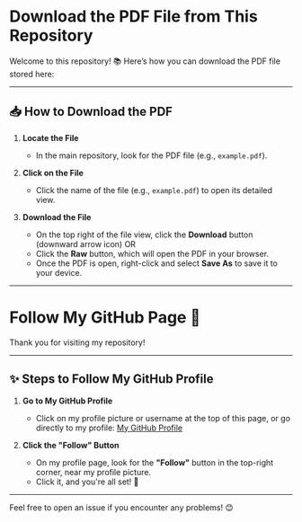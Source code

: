 # Download the PDF File from This Repository

Welcome to this repository! 📚 Here’s how you can download the PDF file stored here:

---

## 📥 How to Download the PDF

1. **Locate the File**  
   - In the main repository, look for the PDF file (e.g., `example.pdf`).

2. **Click on the File**  
   - Click the name of the file (e.g., `example.pdf`) to open its detailed view.

3. **Download the File**  
   - On the top right of the file view, click the **Download** button (downward arrow icon) OR  
   - Click the **Raw** button, which will open the PDF in your browser.  
   - Once the PDF is open, right-click and select **Save As** to save it to your device.

---
# Follow My GitHub Page 🙌

Thank you for visiting my repository!

---
## ✨ Steps to Follow My GitHub Profile

1. **Go to My GitHub Profile**  
   - Click on my profile picture or username at the top of this page, or go directly to my profile: [My GitHub Profile](https://github.com//Faisalqob)  

2. **Click the "Follow" Button**  
   - On my profile page, look for the **"Follow"** button in the top-right corner, near my profile picture.  
   - Click it, and you're all set! 🎉
     
---

Feel free to open an issue if you encounter any problems! 😊
